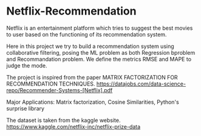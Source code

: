 # Netflix-Recommendation
Netflix is an entertainment platform which tries to suggest the best movies to user based on the functioning of its recommendation system.

Here in this project we try to build a recommendation system using collaborative filtering, posing the ML problem as both Regression bproblem and Recommandation problem.
We define the metrics RMSE and MAPE to judge the mode. 

The project is inspired from the paper MATRIX FACTORIZATION FOR RECOMMENDATION TECHNIQUES.
https://datajobs.com/data-science-repo/Recommender-Systems-[Netflix].pdf

Major Applications:
Matrix factorization,
Cosine Similarities,
Python's surprise library

The dataset is taken from the kaggle website.
https://www.kaggle.com/netflix-inc/netflix-prize-data
